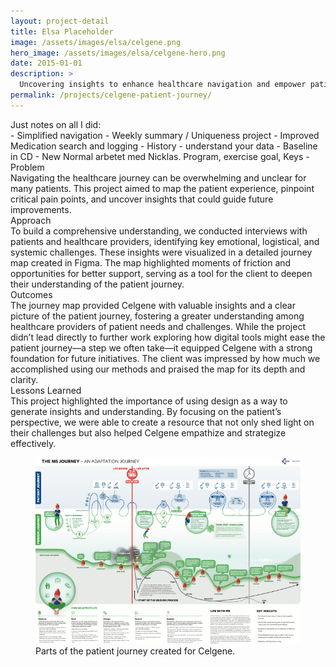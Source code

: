 ```yaml
---
layout: project-detail
title: Elsa Placeholder
image: /assets/images/elsa/celgene.png
hero_image: /assets/images/elsa/celgene-hero.png
date: 2015-01-01
description: >
  Uncovering insights to enhance healthcare navigation and empower patient-centered care.
permalink: /projects/celgene-patient-journey/
---
```


<div class="project-grid">
<div class="grid-headline">Just notes on all I did:</div>
  <div class="grid-content">
   - Simplified navigation
   - Weekly summary / Uniqueness project
   - Improved Medication search and logging
   - History - understand your data
   - Baseline in CD
   - New Normal arbetet med Nicklas. Program, exercise goal, Keys
   - 
  </div>
  <div class="grid-headline">Problem</div>
  <div class="grid-content">
    Navigating the healthcare journey can be overwhelming and unclear for many patients. This project aimed to map the patient experience, pinpoint critical pain points, and uncover insights that could guide future improvements.
  </div>
  
  <div class="grid-headline">Approach</div>
  <div class="grid-content">
    To build a comprehensive understanding, we conducted interviews with patients and healthcare providers, identifying key emotional, logistical, and systemic challenges. These insights were visualized in a detailed journey map created in Figma. The map highlighted moments of friction and opportunities for better support, serving as a tool for the client to deepen their understanding of the patient journey.
  </div>

  <div class="grid-headline">Outcomes</div>
  <div class="grid-content">
    The journey map provided Celgene with valuable insights and a clear picture of the patient journey, fostering a greater understanding among healthcare providers of patient needs and challenges. While the project didn’t lead directly to further work exploring how digital tools might ease the patient journey—a step we often take—it equipped Celgene with a strong foundation for future initiatives. The client was impressed by how much we accomplished using our methods and praised the map for its depth and clarity. 
    </div>

  <div class="grid-headline">Lessons Learned</div>
  <div class="grid-content">
    This project highlighted the importance of using design as a way to generate insights and understanding. By focusing on the patient’s perspective, we were able to create a resource that not only shed light on their challenges but also helped Celgene empathize and strategize effectively.
  </div>
</div>
<figure class="project-image">
  <img src="/assets/images/celgene/celgene-journey.png" alt="Celgene Patient Journey Map">
  <figcaption>Parts of the patient journey created for Celgene.</figcaption>
</figure>